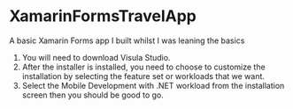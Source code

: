 # XamarinFormsTravelApp
A basic Xamarin Forms app I built whilst I was leaning the basics

1. You will need to download Visula Studio.
2. After the installer is installed, you need to choose to customize the installation by selecting the feature set or workloads that we want. 
3. Select the Mobile Development with .NET workload from the installation screen then you should be good to go.
